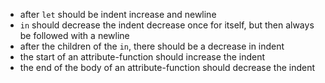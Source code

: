 - after `let` should be indent increase and newline
- `in` should decrease the indent decrease once for itself, but then always be followed with a newline
- after the children of the `in`, there should be a decrease in indent
- the start of an attribute-function should increase the indent
- the end of the body of an attribute-function should decrease the indent